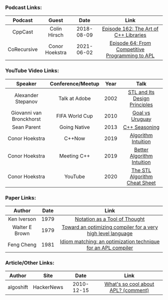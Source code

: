 ### Podcast Links:
|Podcast|Guest|Date|Link|
|:-----:|:---:|:--:|:--:|
|CppCast|Colin Hirsch|2018-08-09|[Episode 162: The Art of C++ Libraries](https://cppcast.com/colin-hirsch/)|
|CoRecursive|Conor Hoekstra|2021-06-02|[Episode 64: From Competitive Programming to APL](https://corecursive.com/065-competitive-coding-with-conor-hoekstra/)|

### YouTube Video Links:
|Speaker|Conference/Meetup|Year|Talk|
|:-------------:|:--:|:--:|:-------------:|
|Alexander Stepanov|Talk at Adobe|2002|[STL and Its Design Principles](https://www.youtube.com/watch?v=COuHLky7E2Q)|
|Giovanni van Bronckhorst|FIFA World Cup|2010|[Goal vs Uruguay](https://www.youtube.com/watch?v=8Ij7A45_sVM)|
|Sean Parent|Going Native|2013|[C++ Seasoning](https://www.youtube.com/watch?v=qH6sSOr-yk8)|
|Conor Hoekstra|C++Now|2019|[Algorithm Intuition](https://www.youtube.com/watch?v=48gV1SNm3WA)|
|Conor Hoekstra|Meeting C++|2019|[Better Algorithm Intuition](https://www.youtube.com/watch?v=TSZzvo4htTQ)|
|Conor Hoekstra|YouTube|2020|[The STL Algorithm Cheat Sheet](https://www.youtube.com/watch?v=LMmFpOhcQhA)|

### Paper Links:
|Author|Date|Link|
|:-----:|:--:|:--:|
|Ken Iverson|1979|[Notation as a Tool of Thought](https://dl.acm.org/doi/pdf/10.1145/358896.358899)|
|Walter E Brown|1979|[Toward an optimizing compiler for a very high level language](https://core.ac.uk/download/pdf/38918046.pdf)|
|Feng Cheng|1981|[Idiom matching: an optimization technique for an APL compiler](https://dr.lib.iastate.edu/entities/publication/edbcd500-66cd-4f2b-9ca9-0c21df8e5c2d)|

### Article/Other Links:
|Author|Site|Date|Link|
|:-----:|:---:|:--:|:--:|
|algoshift|HackerNews|2010-12-15|[What's so cool about APL? (comment)](https://news.ycombinator.com/item?id=2009527)|
